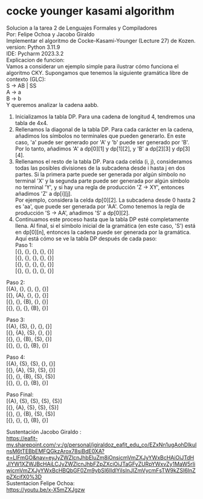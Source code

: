 # cocke younger kasami algorithm
Solucion a la tarea 2 de Lenguajes Formales y Compiladores<br>
Por: Felipe Ochoa y Jacobo Giraldo<br>
Implementar el algoritmo de Cocke-Kasami-Younger (Lecture 27) de Kozen.<br>
version: Python 3.11.9<br>
IDE: Pycharm 2023.3.2<br>
Explicacion de funcion: <br>
Vamos a considerar un ejemplo simple para ilustrar cómo funciona el algoritmo CKY.  Supongamos que tenemos la siguiente gramática libre de contexto (GLC): <br>
S -> AB | SS <br>
A -> a <br>
B -> b <br>
Y queremos analizar la cadena aabb.  <br>
1. Inicializamos la tabla DP. Para una cadena de longitud 4, tendremos una tabla de 4x4.  <br>
2. Rellenamos la diagonal de la tabla DP. Para cada carácter en la cadena, añadimos los símbolos no terminales que pueden generarlo. En este caso, 'a' puede ser generado por 'A' y 'b' puede ser generado por 'B'. Por lo tanto, añadimos 'A' a dp[0][1] y dp[1][2], y 'B' a dp[2][3] y dp[3][4].  <br>
3. Rellenamos el resto de la tabla DP. Para cada celda (i, j), consideramos todas las posibles divisiones de la subcadena desde i hasta j en dos partes. Si la primera parte puede ser generada por algún símbolo no terminal 'X' y la segunda parte puede ser generada por algún símbolo no terminal 'Y', y si hay una regla de producción 'Z -> XY', entonces añadimos 'Z' a dp[i][j]. <br>
Por ejemplo, considera la celda dp[0][2]. La subcadena desde 0 hasta 2 es 'aa', que puede ser generada por 'AA'. Como tenemos la regla de producción 'S -> AA', añadimos 'S' a dp[0][2].  <br>
4. Continuamos este proceso hasta que la tabla DP esté completamente llena. Al final, si el símbolo inicial de la gramática (en este caso, 'S') está en dp[0][n], entonces la cadena puede ser generada por la gramática.  
Aquí está cómo se ve la tabla DP después de cada paso: <br>
Paso 1: <br>
[{}, {}, {}, {}, {}] <br>
[{}, {}, {}, {}, {}] <br>
[{}, {}, {}, {}, {}] <br>
[{}, {}, {}, {}, {}] <br>

Paso 2: <br>
[{A}, {}, {}, {}, {}] <br>
[{}, {A}, {}, {}, {}] <br>
[{}, {}, {B}, {}, {}] <br>
[{}, {}, {}, {B}, {}] <br>

Paso 3: <br>
[{A}, {S}, {}, {}, {}] <br>
[{}, {A}, {S}, {}, {}] <br>
[{}, {}, {B}, {S}, {}] <br>
[{}, {}, {}, {B}, {}] <br>

Paso 4: <br>
[{A}, {S}, {S}, {}, {}] <br>
[{}, {A}, {S}, {S}, {}] <br>
[{}, {}, {B}, {S}, {S}] <br>
[{}, {}, {}, {B}, {}] <br>

Paso Final: <br>
[{A}, {S}, {S}, {S}, {S}] <br>
[{}, {A}, {S}, {S}, {S}] <br>
[{}, {}, {B}, {S}, {S}] <br>
[{}, {}, {}, {B}, {}] <br> 

Sustentación Jacobo Giraldo : <br> 
https://eafit-my.sharepoint.com/:v:/g/personal/jgiraldoz_eafit_edu_co/EZxNn1ugAohDlkulnsM6tTEBbEMFQGkzArox78siBdE0XA?e=LlFmGO&nav=eyJyZWZlcnJhbEluZm8iOnsicmVmZXJyYWxBcHAiOiJTdHJlYW1XZWJBcHAiLCJyZWZlcnJhbFZpZXciOiJTaGFyZURpYWxvZy1MaW5rIiwicmVmZXJyYWxBcHBQbGF0Zm9ybSI6IldlYiIsInJlZmVycmFsTW9kZSI6InZpZXcifX0%3D <br>
Sustentacion Felipe Ochoa: <br>
https://youtu.be/x-X5mZXJgzw
